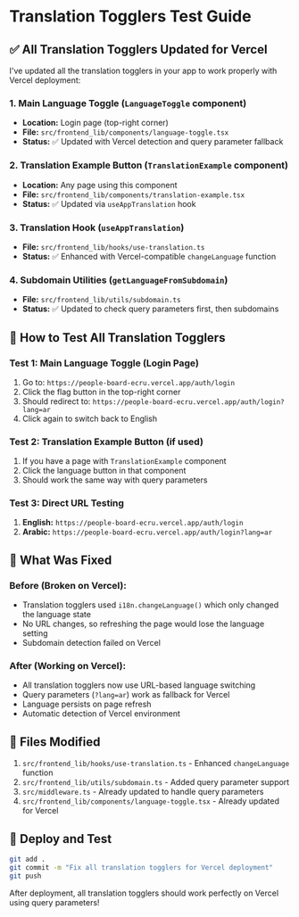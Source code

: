 # Translation Togglers Test Guide

## ✅ **All Translation Togglers Updated for Vercel**

I've updated all the translation togglers in your app to work properly with Vercel deployment:

### 1. **Main Language Toggle** (`LanguageToggle` component)

- **Location:** Login page (top-right corner)
- **File:** `src/frontend_lib/components/language-toggle.tsx`
- **Status:** ✅ Updated with Vercel detection and query parameter fallback

### 2. **Translation Example Button** (`TranslationExample` component)

- **Location:** Any page using this component
- **File:** `src/frontend_lib/components/translation-example.tsx`
- **Status:** ✅ Updated via `useAppTranslation` hook

### 3. **Translation Hook** (`useAppTranslation`)

- **File:** `src/frontend_lib/hooks/use-translation.ts`
- **Status:** ✅ Enhanced with Vercel-compatible `changeLanguage` function

### 4. **Subdomain Utilities** (`getLanguageFromSubdomain`)

- **File:** `src/frontend_lib/utils/subdomain.ts`
- **Status:** ✅ Updated to check query parameters first, then subdomains

## 🧪 **How to Test All Translation Togglers**

### Test 1: Main Language Toggle (Login Page)

1. Go to: `https://people-board-ecru.vercel.app/auth/login`
2. Click the flag button in the top-right corner
3. Should redirect to: `https://people-board-ecru.vercel.app/auth/login?lang=ar`
4. Click again to switch back to English

### Test 2: Translation Example Button (if used)

1. If you have a page with `TranslationExample` component
2. Click the language button in that component
3. Should work the same way with query parameters

### Test 3: Direct URL Testing

1. **English:** `https://people-board-ecru.vercel.app/auth/login`
2. **Arabic:** `https://people-board-ecru.vercel.app/auth/login?lang=ar`

## 🔧 **What Was Fixed**

### Before (Broken on Vercel):

- Translation togglers used `i18n.changeLanguage()` which only changed the language state
- No URL changes, so refreshing the page would lose the language setting
- Subdomain detection failed on Vercel

### After (Working on Vercel):

- All translation togglers now use URL-based language switching
- Query parameters (`?lang=ar`) work as fallback for Vercel
- Language persists on page refresh
- Automatic detection of Vercel environment

## 📁 **Files Modified**

1. `src/frontend_lib/hooks/use-translation.ts` - Enhanced `changeLanguage` function
2. `src/frontend_lib/utils/subdomain.ts` - Added query parameter support
3. `src/middleware.ts` - Already updated to handle query parameters
4. `src/frontend_lib/components/language-toggle.tsx` - Already updated for Vercel

## 🚀 **Deploy and Test**

```bash
git add .
git commit -m "Fix all translation togglers for Vercel deployment"
git push
```

After deployment, all translation togglers should work perfectly on Vercel using query parameters!
